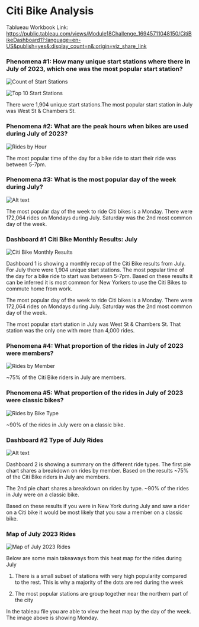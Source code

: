 # Citi Bike Analysis

Tablueau Workbook Link: https://public.tableau.com/views/Module18Challenge_16945711048150/CitiBikeDashboard1?:language=en-US&publish=yes&:display_count=n&:origin=viz_share_link

### Phenomena #1: How many unique start stations where there in July of 2023, which one was the most popular start station?
![Count of Start Stations](images/image-1.png)

![Top 10 Start Stations](images/image-3.png)

There were 1,904 unique start stations.The most popular start station in July was West St & Chambers St.

### Phenomena #2: What are the peak hours when bikes are used during July of 2023?

![Rides by Hour](images/image.png)

The most popular time of the day for a bike ride to start their ride was between 5-7pm. 

### Phenomena #3: What is the most popular day of the week during July?

![Alt text](images/image-2.png)

The most popular day of the week to ride Citi bikes is a Monday. There were 172,064 rides on Mondays during July. Saturday was the 2nd most common day of the week.  

### Dashboard #1 Citi Bike Monthly Results: July

![Citi Bike Monthly Results](images/image-4.png)

Dashboard 1 is showing a monthly recap of the Citi Bike results from July. For July there were 1,904 unique start stations. The most popular time of the day for a bike ride to start was between 5-7pm. Based on these results it can be inferred it is most common for New Yorkers to use the Citi Bikes to commute home from work.


The most popular day of the week to ride Citi bikes is a Monday. There were 172,064 rides on Mondays during July. Saturday was the 2nd most common day of the week.  


The most popular start station in July was West St & Chambers St. That station was the only one with more than 4,000 rides. 

### Phenomena #4: What proportion of the rides in July of 2023 were members?

![Rides by Member](images/image-6.png)

~75% of the Citi Bike riders in July are members. 

### Phenomena #5: What proportion of the rides in July of 2023 were classic bikes?

![Rides by Bike Type](images/image-5.png)

~90% of the rides in July were on a classic bike.

### Dashboard #2 Type of July Rides

![Alt text](images/image-8.png)

Dashboard 2 is showing a summary on the different ride types. The first pie chart shares a breakdown on rides by member. Based on the results ~75% of the Citi Bike riders in July are members. 

The 2nd pie chart shares a breakdown on rides by type. ~90% of the rides in July were on a classic bike.

Based on these results if you were in New York during July and saw a rider on a Citi bike it would be most likely that you saw a member on a classic bike.

### Map of July 2023 Rides

![Map of July 2023 Rides](images/image-7.png)

Below are some main takeaways from this heat map for the rides during July

1. There is a small subset of stations with very high popularity compared to the rest. This is why a majority of the dots are red during the week

2. The most popular stations are group together near the northern part of the city

In the tableau file you are able to view the heat map by the day of the week. The image above is showing Monday.